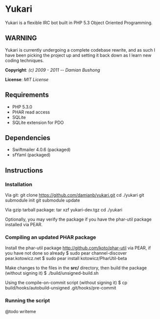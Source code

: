 # Yukari

Yukari is a flexible IRC bot built in PHP 5.3 Object Oriented Programming.

## WARNING

Yukari is currently undergoing a complete codebase rewrite, and as such I have been picking the project up and setting it back down as I learn new coding techniques.

**Copyright**: *(c) 2009 - 2011 -- Damian Bushong*

**License**: *MIT License*

## Requirements

* PHP 5.3.0
* PHAR read access
* SQLite
* SQLite extension for PDO

## Dependencies

* Swiftmailer 4.0.6 (packaged)
* sfYaml (packaged)

## Instructions

### Installation

Via git:
    git clone https://github.com/damianb/yukari.git
    cd ./yukari
    git submodule init
    git submodule update

Via gzip tarball package:
    tar xzf yukari-dev.tgz
    cd ./yukari

Optionally, you may verify the package if you have the phar-util package installed via PEAR.

### Compiling an updated PHAR package

Install the phar-util package <http://github.com/koto/phar-util> via PEAR, if you have not done so already
    $ sudo pear channel-discover pear.kotowicz.net
    $ sudo pear install kotowicz/PharUtil-beta

Make changes to the files in the **src/** directory, then build the package (without signing it)
    $ ./build/unsigned-build.sh

Using the compile-on-commit script (without signing it)
    $ cp build/hooks/autobuild-unsigned .git/hooks/pre-commit

### Running the script

@todo writeme
